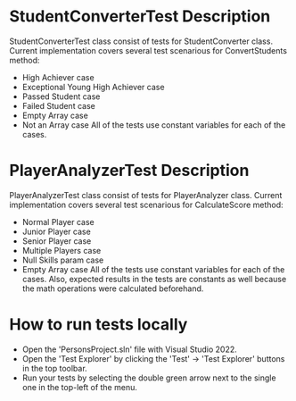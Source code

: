 # StudentConverterTest Description
StudentConverterTest class consist of tests for StudentConverter class.
Current implementation covers several test scenarious for ConvertStudents method:
- High Achiever case
- Exceptional Young High Achiever case
- Passed Student case
- Failed Student case
- Empty Array case
- Not an Array case
All of the tests use constant variables for each of the cases.

# PlayerAnalyzerTest Description
PlayerAnalyzerTest class consist of tests for PlayerAnalyzer class.
Current implementation covers several test scenarious for CalculateScore method:
- Normal Player case
- Junior Player case
- Senior Player case
- Multiple Players case
- Null Skills param case
- Empty Array case
All of the tests use constant variables for each of the cases.
Also, expected results in the tests are constants as well because the math operations were calculated beforehand.

# How to run tests locally
- Open the 'PersonsProject.sln' file with Visual Studio 2022.
- Open the 'Test Explorer' by clicking the 'Test' -> 'Test Explorer' buttons in the top toolbar.
- Run your tests by selecting the double green arrow next to the single one in the top-left of the menu.